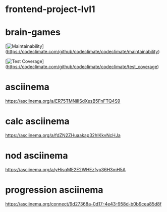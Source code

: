 # frontend-project-lvl1

# brain-games

[![Maintainability](https://api.codeclimate.com/v1/badges/a99a88d28ad37a79dbf6/maintainability)]
(https://codeclimate.com/github/codeclimate/codeclimate/maintainability)

[![Test Coverage](https://api.codeclimate.com/v1/badges/a99a88d28ad37a79dbf6/test_coverage)]
(https://codeclimate.com/github/codeclimate/codeclimate/test_coverage)

# asciinema

 https://asciinema.org/a/ER75TMNiIlSdXesB5FnFTQ4S9
 
 # calc asciinema
 https://asciinema.org/a/fdZN2ZHuaakap32hlKkvNcHJa

 # nod asciinema

 https://asciinema.org/a/yHisqME2E2WHEzfvp36H3mH5A
 
 # progression asciinema
 https://asciinema.org/connect/9d27368a-0d17-4e43-958d-b0b9cea85d8f
 